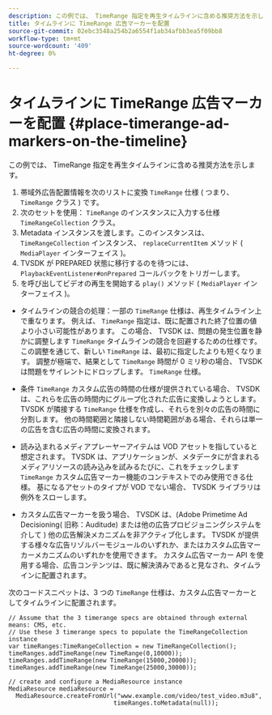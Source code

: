 ```yaml
---
description: この例では、 TimeRange 指定を再生タイムラインに含める推奨方法を示します。
title: タイムラインに TimeRange 広告マーカーを配置
source-git-commit: 02ebc3548a254b2a6554f1ab34afbb3ea5f09bb8
workflow-type: tm+mt
source-wordcount: '409'
ht-degree: 0%

---
```


# タイムラインに TimeRange 広告マーカーを配置 {#place-timerange-ad-markers-on-the-timeline}

この例では、 TimeRange 指定を再生タイムラインに含める推奨方法を示します。

1. 帯域外広告配置情報を次のリストに変換 `TimeRange` 仕様 ( つまり、 `TimeRange` クラス ) です。
1. 次のセットを使用： `TimeRange` のインスタンスに入力する仕様 `TimeRangeCollection` クラス。
1. Metadata インスタンスを渡します。このインスタンスは、 `TimeRangeCollection` インスタンス、 `replaceCurrentItem` メソッド ( `MediaPlayer` インターフェイス )。
1. TVSDK が PREPARED 状態に移行するのを待つには、 `PlaybackEventListener#onPrepared` コールバックをトリガーします。
1. を呼び出してビデオの再生を開始する `play()` メソッド ( `MediaPlayer` インターフェイス )。

* タイムラインの競合の処理：一部の `TimeRange` 仕様は、再生タイムライン上で重なります。 例えば、 `TimeRange` 指定は、既に配置された終了位置の値より小さい可能性があります。 この場合、 TVSDK は、問題の発生位置を静かに調整します `TimeRange` タイムラインの競合を回避するための仕様です。 この調整を通じて、新しい `TimeRange` は、最初に指定したよりも短くなります。 調整が極端で、結果として `TimeRange` 時間が 0 ミリ秒の場合、 TVSDK は問題をサイレントにドロップします。 `TimeRange` 仕様。

* 条件 `TimeRange` カスタム広告の時間の仕様が提供されている場合、 TVSDK は、これらを広告の時間内にグループ化された広告に変換しようとします。 TVSDK が隣接する `TimeRange` 仕様を作成し、それらを別々の広告の時間に分割します。 他の時間範囲と隣接しない時間範囲がある場合、それらは単一の広告を含む広告の時間に変換されます。

* 読み込まれるメディアプレーヤーアイテムは VOD アセットを指していると想定されます。 TVSDK は、アプリケーションが、メタデータにが含まれるメディアリソースの読み込みを試みるたびに、これをチェックします `TimeRange` カスタム広告マーカー機能のコンテキストでのみ使用できる仕様。 基になるアセットのタイプが VOD でない場合、 TVSDK ライブラリは例外をスローします。

* カスタム広告マーカーを扱う場合、 TVSDK は、(Adobe Primetime Ad Decisioning( 旧称：Auditude) または他の広告プロビジョニングシステムを介して ) 他の広告解決メカニズムを非アクティブ化します。 TVSDK が提供する様々な広告リゾルバーモジュールのいずれか、またはカスタム広告マーカーメカニズムのいずれかを使用できます。 カスタム広告マーカー API を使用する場合、広告コンテンツは、既に解決済みであると見なされ、タイムラインに配置されます。

<!--<a id="example_639BD1B66CE74F3DB65ED06CAD23EB09"></a>-->

次のコードスニペットは、3 つの `TimeRange` 仕様は、カスタム広告マーカーとしてタイムラインに配置されます。

```
// Assume that the 3 timerange specs are obtained through external means: CMS, etc. 
// Use these 3 timerange specs to populate the TimeRangeCollection instance 
var timeRanges:TimeRangeCollection = new TimeRangeCollection(); 
timeRanges.addTimeRange(new TimeRange(0,10000)); 
timeRanges.addTimeRange(new TimeRange(15000,20000)); 
timeRanges.addTimeRange(new TimeRange(25000,30000)); 
  
// create and configure a MediaResource instance 
MediaResource mediaResource =  
  MediaResource.createFromUrl("www.example.com/video/test_video.m3u8",  
                             timeRanges.toMetadata(null));
```
